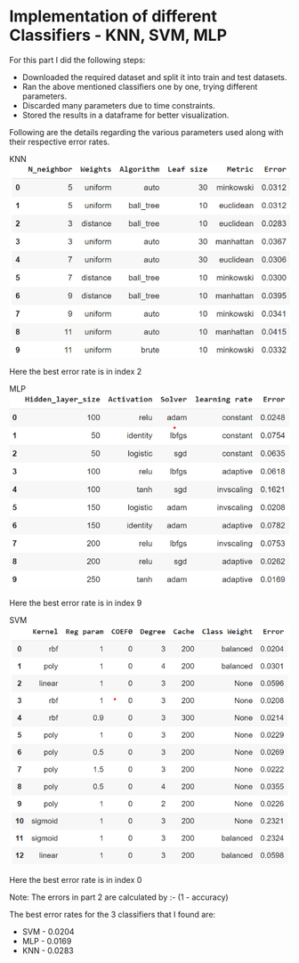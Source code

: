 # Implementation of different Classifiers - KNN, SVM, MLP

For this part I did the following steps:
- Downloaded the required dataset and split it into train and test datasets.
- Ran the above mentioned classifiers one by one, trying different parameters.
- Discarded many parameters due to time constraints.
- Stored the results in a dataframe for better visualization.

Following are the details regarding the various parameters used along with their respective error rates.

KNN
![KNN-result.png](https://github.com/Harshil2001/Neural-Networks-K-nearest-neighbors-and-SVMs/blob/main/img/knn%20result.png)

Here the best error rate is in index 2

MLP
![MLP-result.png](https://github.com/Harshil2001/Neural-Networks-K-nearest-neighbors-and-SVMs/blob/main/img/mlp%20results.png)

Here the best error rate is in index 9

SVM
![SVM-result.png](https://github.com/Harshil2001/Neural-Networks-K-nearest-neighbors-and-SVMs/blob/main/img/svm%20results.png)

Here the best error rate is in index 0

Note: The errors in part 2 are calculated by :- (1 - accuracy)

The best error rates for the 3 classifiers that I found are:
- SVM - 0.0204
- MLP - 0.0169
- KNN - 0.0283
